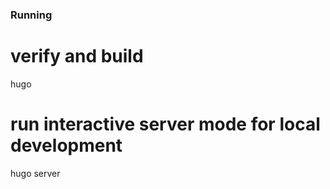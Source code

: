 ### Running

# verify and build
hugo

# run interactive server mode for local development
hugo server
